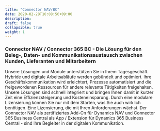 ```yaml
---
title: "Connector NAV/BC"
date: 2020-02-28T10:08:56+09:00
description: 
draft: false
collapsible: true
weight: 1
---
```

### Connector NAV / Connector 365 BC - Die Lösung für den Beleg-, Daten- und Kommunikationsaustausch zwischen Kunden, Lieferanten und Mitarbeitern

Unsere Lösungen und Module unterstützen Sie in Ihrem Tagesgeschäft. Hybride und digitale Arbeitsabläufe werden gebündelt und optimiert. Ihre Geschäftskommunikation wird erleichtert, Prozesse automatisiert und die freigewordenen Ressourcen für andere relevante Tätigkeiten freigehalten. Unsere Lösungen sind schnell integriert und bringen Ihnen damit in kurzer Zeit eine Effizienzsteigerung und Kosteneinsparung. Durch eine modulare Lizensierung können Sie nur mit dem Starten, was Sie auch wirklich benötigen. Eine Lizensierung, die mit Ihren Anforderungen wächst. Der Connector NAV als zertifiziertes Add-On für Dynamics NAV und Connector 365 Business Central als App / Extension für Dynamics 365 Business Central - sind Ihre Begleiter in der digitalen Kommunikation.